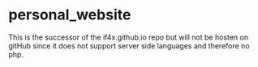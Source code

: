 # personal_website
 This is the successor of the if4x.github.io repo but will not be hosten on gitHub since it does not support server side languages and therefore no php.
